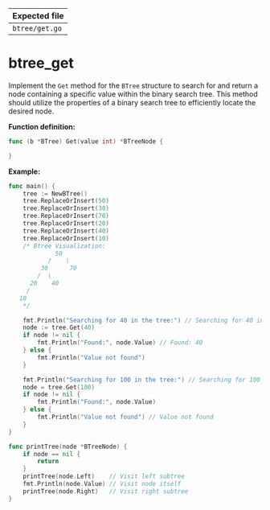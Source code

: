 | Expected file  |
| -------------- |
| `btree/get.go` |

# btree_get

Implement the `Get` method for the `BTree` structure to search for and return a node containing a specific value within the binary search tree. This method should utilize the properties of a binary search tree to efficiently locate the desired node.

**Function definition:**

```go
func (b *BTree) Get(value int) *BTreeNode {

}
```

**Example:**

```go
func main() {
    tree := NewBTree()
    tree.ReplaceOrInsert(50)
    tree.ReplaceOrInsert(30)
    tree.ReplaceOrInsert(70)
    tree.ReplaceOrInsert(20)
    tree.ReplaceOrInsert(40)
    tree.ReplaceOrInsert(10)
    /* Btree Visualization:
             50
           /    \
         30      70
        /  \
      20    40
     /
   10
    */

    fmt.Println("Searching for 40 in the tree:") // Searching for 40 in the tree:
    node := tree.Get(40)
    if node != nil {
        fmt.Println("Found:", node.Value) // Found: 40
    } else {
        fmt.Println("Value not found")
    }

    fmt.Println("Searching for 100 in the tree:") // Searching for 100 in the tree:
    node = tree.Get(100)
    if node != nil {
        fmt.Println("Found:", node.Value)
    } else {
        fmt.Println("Value not found") // Value not found
    }
}

func printTree(node *BTreeNode) {
    if node == nil {
        return
    }
    printTree(node.Left)    // Visit left subtree
    fmt.Println(node.Value) // Visit node itself
    printTree(node.Right)   // Visit right subtree
}
```
